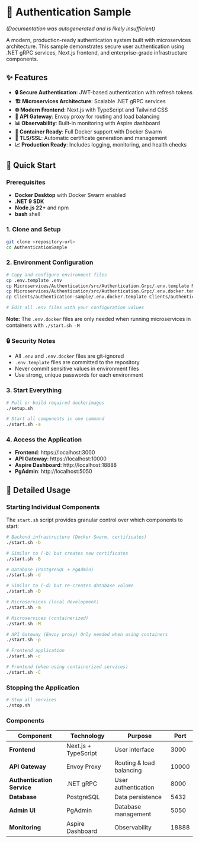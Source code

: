 # 🔐 Authentication Sample
*(Documentation was autogenerated and is likely insufficient)*

A modern, production-ready authentication system built with microservices architecture. This sample demonstrates secure user authentication using .NET gRPC services, Next.js frontend, and enterprise-grade infrastructure components.

## ✨ Features

- **🔒 Secure Authentication**: JWT-based authentication with refresh tokens
- **🏗️ Microservices Architecture**: Scalable .NET gRPC services
- **🌐 Modern Frontend**: Next.js with TypeScript and Tailwind CSS
- **🔄 API Gateway**: Envoy proxy for routing and load balancing
- **📊 Observability**: Built-in monitoring with Aspire dashboard
- **🐳 Container Ready**: Full Docker support with Docker Swarm
- **🔐 TLS/SSL**: Automatic certificate generation and management
- **📈 Production Ready**: Includes logging, monitoring, and health checks


## 🚀 Quick Start

### Prerequisites

- **Docker Desktop** with Docker Swarm enabled
- **.NET 9 SDK**
- **Node.js 22+** and npm
- **bash** shell

### 1. Clone and Setup

```bash
git clone <repository-url>
cd AuthenticationSample
```

### 2. Environment Configuration

```bash
# Copy and configure environment files
cp .env.template .env
cp Microservices/Authentication/src/Authentication.Grpc/.env.template Microservices/Authentication/src/Authentication.Grpc/.env
cp Microservices/Authentication/src/Authentication.Grpc/.env.docker.template Microservices/Authentication/src/Authentication.Grpc/.env.docker
cp Clients/authentication-sample/.env.docker.template Clients/authentication-sample/.env.docker

# Edit all .env files with your configuration values
```

**Note:** The `.env.docker` files are only needed when running microservices in containers with `./start.sh -M`


### 🔒 Security Notes

- All `.env` and `.env.docker` files are git-ignored
- `.env.template` files are committed to the repository
- Never commit sensitive values in environment files
- Use strong, unique passwords for each environment

### 3. Start Everything

```bash
# Pull or build required dockerimages 
./setup.sh

# Start all components in one command
./start.sh -a
```

### 4. Access the Application

- **Frontend**: https://localhost:3000
- **API Gateway**: https://localhost:10000
- **Aspire Dashboard**: http://localhost:18888
- **PgAdmin**: http://localhost:5050

## 📖 Detailed Usage

### Starting Individual Components

The `start.sh` script provides granular control over which components to start:

```bash
# Backend infrastructure (Docker Swarm, certificates)
./start.sh -b

# Similar to (-b) but creates new certificates
./start.sh -B

# Database (PostgreSQL + PgAdmin)
./start.sh -d

# Similar to (-d) but re-creates database volume
./start.sh -D

# Microservices (local development)
./start.sh -m

# Microservices (containerized)
./start.sh -M

# API Gateway (Envoy proxy) Only needed when using containers
./start.sh -p

# Frontend application
./start.sh -c

# Frontend (when using containerized services)
./start.sh -C
```

### Stopping the Application

```bash
# Stop all services
./stop.sh
```

### Components

| Component | Technology | Purpose | Port |
|-----------|------------|---------|------|
| **Frontend** | Next.js + TypeScript | User interface | 3000 |
| **API Gateway** | Envoy Proxy | Routing & load balancing | 10000 |
| **Authentication Service** | .NET gRPC | User authentication | 8000 |
| **Database** | PostgreSQL | Data persistence | 5432 |
| **Admin UI** | PgAdmin | Database management | 5050 |
| **Monitoring** | Aspire Dashboard | Observability | 18888 |
